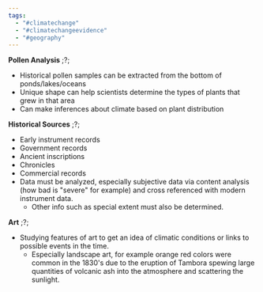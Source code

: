 ```yaml
---
tags:
  - "#climatechange"
  - "#climatechangeevidence"
  - "#geography"
---
```


 **Pollen Analysis**
  ;?;
- Historical pollen samples can be extracted from the bottom of ponds/lakes/oceans
- Unique shape can help scientists determine the types of plants that grew in that area
- Can make inferences about climate based on plant distribution

**Historical Sources**
 ;?;
- Early instrument records
- Government records
- Ancient inscriptions
- Chronicles
- Commercial records
- Data must be analyzed, especially subjective data via content analysis (how bad is "severe" for example) and cross referenced with modern instrument data.
	- Other info such as special extent must also be determined.

**Art**
 ;?;
- Studying features of art to get an idea of climatic conditions or links to possible events in the time.
	- Especially landscape art, for example orange red colors were common in the 1830's due to the eruption of Tambora spewing large quantities of volcanic ash into the atmosphere and scattering the sunlight. 